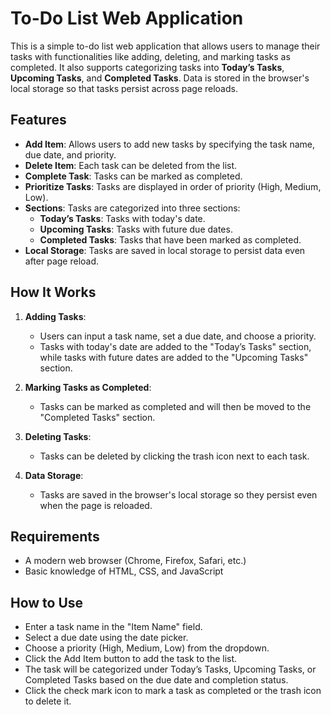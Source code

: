 # To-Do List Web Application

This is a simple to-do list web application that allows users to manage their tasks with functionalities like adding, deleting, and marking tasks as completed. It also supports categorizing tasks into **Today’s Tasks**, **Upcoming Tasks**, and **Completed Tasks**. Data is stored in the browser's local storage so that tasks persist across page reloads.

## Features

- **Add Item**: Allows users to add new tasks by specifying the task name, due date, and priority.
- **Delete Item**: Each task can be deleted from the list.
- **Complete Task**: Tasks can be marked as completed.
- **Prioritize Tasks**: Tasks are displayed in order of priority (High, Medium, Low).
- **Sections**: Tasks are categorized into three sections:
  - **Today’s Tasks**: Tasks with today's date.
  - **Upcoming Tasks**: Tasks with future due dates.
  - **Completed Tasks**: Tasks that have been marked as completed.
- **Local Storage**: Tasks are saved in local storage to persist data even after page reload.

## How It Works

1. **Adding Tasks**: 
   - Users can input a task name, set a due date, and choose a priority.
   - Tasks with today's date are added to the "Today’s Tasks" section, while tasks with future dates are added to the "Upcoming Tasks" section.
   
2. **Marking Tasks as Completed**:
   - Tasks can be marked as completed and will then be moved to the "Completed Tasks" section.

3. **Deleting Tasks**: 
   - Tasks can be deleted by clicking the trash icon next to each task.

4. **Data Storage**:
   - Tasks are saved in the browser's local storage so they persist even when the page is reloaded.

## Requirements

- A modern web browser (Chrome, Firefox, Safari, etc.)
- Basic knowledge of HTML, CSS, and JavaScript


## How to Use
- Enter a task name in the "Item Name" field.
- Select a due date using the date picker.
- Choose a priority (High, Medium, Low) from the dropdown.
- Click the Add Item button to add the task to the list.
- The task will be categorized under Today’s Tasks, Upcoming Tasks, or Completed Tasks based on the due date and completion status.
- Click the check mark icon to mark a task as completed or the trash icon to delete it.
